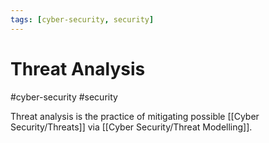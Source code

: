 ```yaml
---
tags: [cyber-security, security]
---
```

# Threat Analysis
#cyber-security #security 

Threat analysis is the practice of mitigating possible [[Cyber Security/Threats]] via [[Cyber Security/Threat Modelling]].

